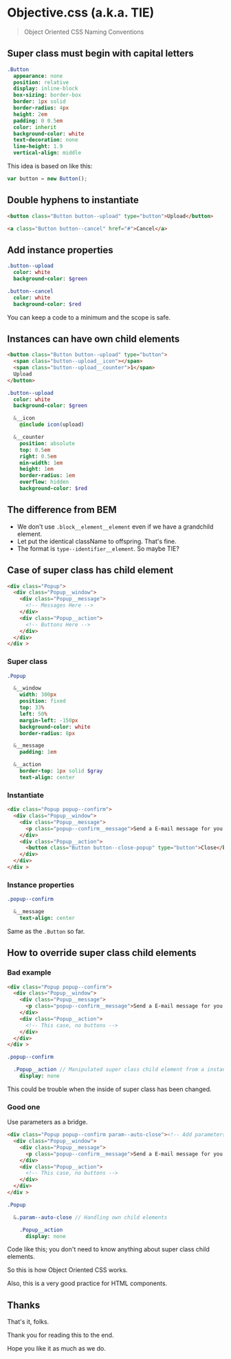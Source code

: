 # Objective.css (a.k.a. TIE)

> Object Oriented CSS Naming Conventions

## Super class must begin with capital letters

```sass
.Button
  appearance: none
  position: relative
  display: inline-block
  box-sizing: border-box
  border: 1px solid
  border-radius: 4px
  height: 2em
  padding: 0 0.5em
  color: inherit
  background-color: white
  text-decoration: none
  line-height: 1.9
  vertical-align: middle
```

This idea is based on like this:

```js
var button = new Button();
```

## Double hyphens to instantiate

```html
<button class="Button button--upload" type="button">Upload</button>
```

```html
<a class="Button button--cancel" href="#">Cancel</a>
```

## Add instance properties

```sass
.button--upload
  color: white
  background-color: $green

.button--cancel
  color: white
  background-color: $red
```

You can keep a code to a minimum and the scope is safe.

## Instances can have own child elements

```html
<button class="Button button--upload" type="button">
  <span class="button--upload__icon"></span>
  <span class="button--upload__counter">1</span>
  Upload
</button>
```

```sass
.button--upload
  color: white
  background-color: $green

  &__icon
    @include icon(upload)

  &__counter
    position: absolute
    top: 0.5em
    right: 0.5em
    min-width: 1em
    height: 1em
    border-radius: 1em
    overflow: hidden
    background-color: $red
```

## The difference from BEM

- We don't use `.block__element__element` even if we have a grandchild element.
- Let put the identical className to offspring. That's fine.
- The format is `type--identifier__element`. So maybe TIE?


## Case of super class has child element

```html
<div class="Popup">
  <div class="Popup__window">
    <div class="Popup__message">
      <!-- Messages Here -->
    </div>
    <div class="Popup__action">
      <!-- Buttons Here -->
    </div>
  </div>
</div >
```

### Super class

```sass
.Popup

  &__window
    width: 300px
    position: fixed
    top: 33%
    left: 50%
    margin-left: -150px
    background-color: white
    border-radius: 8px

  &__message
    padding: 1em

  &__action
    border-top: 1px solid $gray
    text-align: center

```

### Instantiate

```html
<div class="Popup popup--confirm">
  <div class="Popup__window">
    <div class="Popup__message">
      <p class="popup--confirm__message">Send a E-mail message for you.</p>
    </div>
    <div class="Popup__action">
      <button class="Button button--close-popup" type="button">Close</button>
    </div>
  </div>
</div >
```

### Instance properties

```sass
.popup--confirm

  &__message
    text-align: center
```

Same as the `.Button` so far.

## How to override super class child elements

### Bad example

```html
<div class="Popup popup--confirm">
  <div class="Popup__window">
    <div class="Popup__message">
      <p class="popup--confirm__message">Send a E-mail message for you.</p>
    </div>
    <div class="Popup__action">
      <!-- This case, no buttons -->
    </div>
  </div>
</div >
```

```sass
.popup--confirm

  .Popup__action // Manipulated super class child element from a instance
    display: none
```

This could be trouble when the inside of super class has been changed.

### Good one

Use parameters as a bridge.

```html
<div class="Popup popup--confirm param--auto-close"><!-- Add parameters here -->
  <div class="Popup__window">
    <div class="Popup__message">
      <p class="popup--confirm__message">Send a E-mail message for you.</p>
    </div>
    <div class="Popup__action">
      <!-- This case, no buttons -->
    </div>
  </div>
</div >
```

```sass
.Popup

  &.param--auto-close // Handling own child elements

    .Popup__action
      display: none
```

Code like this; you don't need to know anything about super class child elements.

So this is how Object Oriented CSS works.

Also, this is a very good practice for HTML components.

## Thanks

That's it, folks.

Thank you for reading this to the end.

Hope you like it as much as we do.
